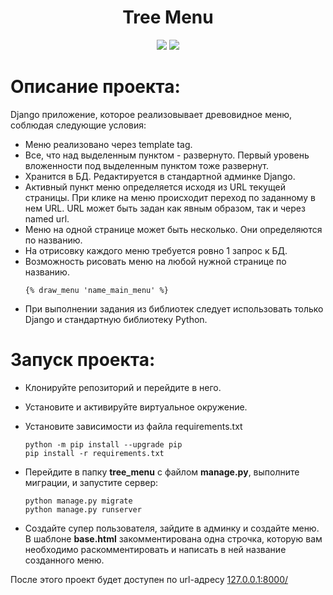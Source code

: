 <div id="header" align="center">
  <h1>Tree Menu</h1>
  <img src="https://img.shields.io/badge/Python-3.7.9-F8F8FF?style=for-the-badge&logo=python&logoColor=20B2AA">
  <img src="https://img.shields.io/badge/Django-3.2.23-F8F8FF?style=for-the-badge&logo=django&logoColor=00FF00">
</div>

# Описание проекта:
Django приложение, которое реализовывает древовидное меню, соблюдая следующие условия:
- Меню реализовано через template tag.
- Все, что над выделенным пунктом - развернуто. Первый уровень вложенности под выделенным пунктом тоже развернут.
- Хранится в БД. Редактируется в стандартной админке Django. 
- Активный пункт меню определяется исходя из URL текущей страницы. При клике на меню происходит переход по заданному в нем URL. URL может быть задан как явным образом, так и через named url.
- Меню на одной странице может быть несколько. Они определяются по названию.
- На отрисовку каждого меню требуется ровно 1 запрос к БД.
- Возможность рисовать меню на любой нужной странице по названию.
    ```
    {% draw_menu 'name_main_menu' %}
    ```
- При выполнении задания из библиотек следует использовать только Django и стандартную библиотеку Python.


# Запуск проекта:
- Клонируйте репозиторий и перейдите в него.
- Установите и активируйте виртуальное окружение.
- Установите зависимости из файла requirements.txt
    ```
    python -m pip install --upgrade pip
    pip install -r requirements.txt
    ``` 
- Перейдите в папку **tree_menu** с файлом **manage.py**, выполните миграции, и запустите сервер:
    ```
    python manage.py migrate
    python manage.py runserver
    ```

- Создайте супер пользователя, зайдите в админку и создайте меню. В шаблоне **base.html** закомментирована одна строчка, которую вам необходимо раскомментировать и написать в ней название созданного меню.

После этого проект будет доступен по url-адресу [127.0.0.1:8000/](http://127.0.0.1:8000/)

